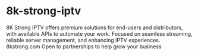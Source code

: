 # 8k-strong-iptv
8K Strong IPTV offers premium solutions for end-users and distributors, with available APIs to automate your work. Focused on seamless streaming, reliable server management, and enhancing IPTV experiences. 8kstrong.com Open to partnerships to help grow your business
